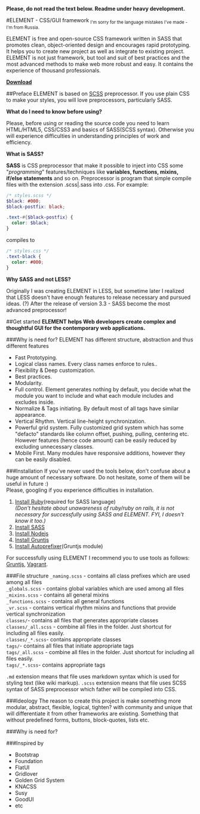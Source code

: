 **Please, do not read the text below. Readme under heavy development.**

#ELEMENT - CSS/GUI framework
<sub>I'm sorry for the language mistakes I've made - I'm from Russia.</sub>

ELEMENT is free and open-source CSS framework written in SASS that promotes clean, object-oriented design and encourages rapid prototyping. It helps you to create new project as well as integrate to existing project. ELEMENT is not just framework, but tool and suit of best practices and the most advanced methods to make web more robust and easy. It contains the experience of thousand professionals.

**[Download](https://github.com/kalopsia/element/archive/master.zip)**


##Preface
ELEMENT is based on [SCSS](sass-lang.com) preprocessor. If you use plain CSS to make your styles, you will love preprocessors, particularly SASS.

**What do I need to know before using?**

Please, before using or reading the source code you need to learn HTML/HTML5, CSS/CSS3 and basics of SASS(SCSS syntax).
Otherwise you will experience difficulties in understanding principles of work and efficiency.

**What is SASS?**

**SASS** is CSS preprocessor that make it possible to inject into CSS some "*programming*" features/techniques like  **variables, functions, mixins, if/else statements** and so on. Preprocessor is program that simple compile files with the extension .scss|.sass into .css. For example: 
```SCSS
/* styles.scss */
$black: #000;
$black-postfix: black;

.text-#{$black-postfix} {
  color: $black;
}
``` 
compiles to
```CSS
/* styles.css */
.text-black {
  color: #000;
}
```

**Why SASS and not LESS?**

Originally I was creating ELEMENT in LESS, but sometime later I realized that LESS doesn't have enough features to release necessary and pursued ideas. (?) After the release of version 3.3 - SASS become the most advanced preprocessor! 


##Get started
**ELEMENT helps Web developers create complex and thoughtful GUI for the contemporary web applications.**

###Why is need for?
ELEMENT has different structure, abstraction and thus different features

* Fast Prototyping.
* Logical class names. Every class names enforce to rules..
* Flexibility & Deep customization.
* Best practices.
* Modularity.
* Full control. Element generates nothing by default, you decide what the module you want to include and what each module includes and excludes inside.
* Normalize & Tags initiating. By default most of all tags have similar appearance. 
* Vertical Rhythm. Vertical line-height synchronization.
* Powerful grid system. Fully customized grid system which has some "defacto" standards like column offset, pushing, pulling, centering etc. However features (hence code amount) can be easily reduced by excluding unnecessary classes. 
* Mobile First. Many modules have responsive additions, however they can be easily disabled.

###Installation
If you've never used the tools below, don't confuse about a huge amount of necessary software. Do not hesitate, some of them will be useful in future :)<br/>
Please, googling if you experience difficulties in installation.
 
1. [Install Ruby](https://www.ruby-lang.org/en/installation/)(required for SASS language)<br/>
*(Don't hesitate about unawareness of ruby/ruby on rails, it is not necessary for successfully using SASS and ELEMENT. FYI, I doesn't know it too.)*
2. [Install SASS](http://sass-lang.com/install)
3. [Install Nodejs](http://nodejs.org/download/)
2. [Install Gruntjs](http://gruntjs.com/getting-started)
3. [Install Autoprefixer](https://github.com/nDmitry/grunt-autoprefixer)(Gruntjs module)

For successfully using ELEMENT I recommend you to use tools as follows: [Gruntjs](gruntjs.com), [Vagrant](vagrantup.com).


###File structure
``_naming.scss`` - contains all class prefixes which are used among all files<br/>
``_globals.scss`` - contains global variables which are used among all files<br/>
``_mixins.scss`` - contains all general mixins<br/>
``_functions.scss`` - contains all general functions<br/>
``_vr.scss`` - contains vertical rhythm mixins and functions that provide vertical synchronization<br/>
``classes/``- contains all files that generates appropriate classes<br/>
``classes/_all.scss`` - combine all files in the folder. Just shortcut for including all files easily.<br/>
``classes/_*.scss``- contains appropriate classes<br/>
``tags/``- contains all files that initiate appropriate tags<br/>
``tags/_all.scss`` - combine all files in the folder. Just shortcut for including all files easily.<br/>
``tags/_*.scss``- contains appropriate tags<br/>

``.md`` extension means that file uses markdown syntax which is used for styling text (like wiki markup).
``.scss`` extension means that file uses SCSS syntax of SASS preprocessor which father will be compiled into CSS. 


###Ideology
The reason to create this project is make something more modular, abstract, flexible, logical, tighten? with community and unique that will differentiate it from other frameworks are existing. Something that without predefined forms, buttons, block-quotes, lists etc.

###Why is need for?



###Inspired by
- Bootstrap
- Foundation
- FlatUI
- Gridlover
- Golden Grid System
- KNACSS
- Susy
- GoodUI
- etc


